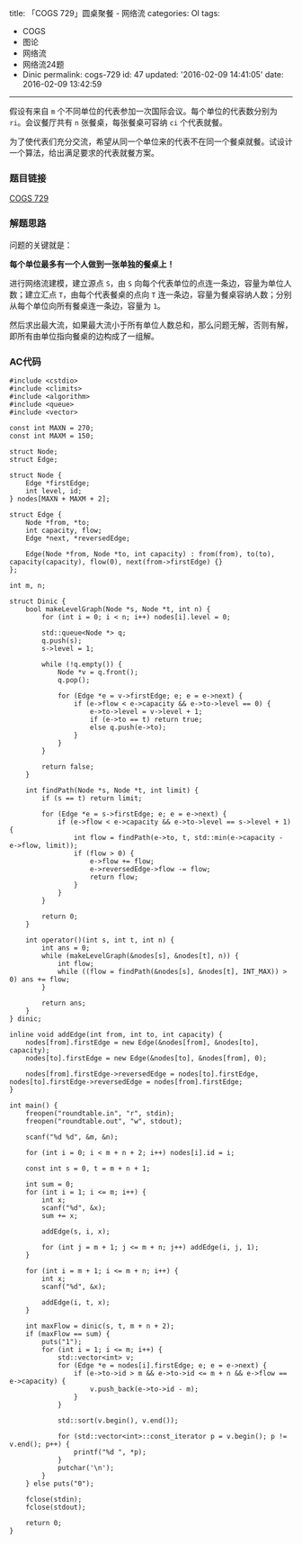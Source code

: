 title: 「COGS 729」圆桌聚餐 - 网络流
categories: OI
tags: 
  - COGS
  - 图论
  - 网络流
  - 网络流24题
  - Dinic
permalink: cogs-729
id: 47
updated: '2016-02-09 14:41:05'
date: 2016-02-09 13:42:59
---

假设有来自 `m` 个不同单位的代表参加一次国际会议。每个单位的代表数分别为 `ri`。会议餐厅共有 `n` 张餐桌，每张餐桌可容纳 `ci` 个代表就餐。

为了使代表们充分交流，希望从同一个单位来的代表不在同一个餐桌就餐。试设计一个算法，给出满足要求的代表就餐方案。

<!-- more -->

### 题目链接
[COGS 729](http://cogs.top/cogs/problem/problem.php?pid=729)

### 解题思路
问题的关键就是：

**每个单位最多有一个人做到一张单独的餐桌上！**

进行网络流建模，建立源点 `S`，由 `S` 向每个代表单位的点连一条边，容量为单位人数；建立汇点 `T`，由每个代表餐桌的点向 `T` 连一条边，容量为餐桌容纳人数；分别从每个单位向所有餐桌连一条边，容量为 `1`。

然后求出最大流，如果最大流小于所有单位人数总和，那么问题无解，否则有解，即所有由单位指向餐桌的边构成了一组解。

### AC代码
<!-- c++ -->
```
#include <cstdio>
#include <climits>
#include <algorithm>
#include <queue>
#include <vector>

const int MAXN = 270;
const int MAXM = 150;

struct Node;
struct Edge;

struct Node {
	Edge *firstEdge;
	int level, id;
} nodes[MAXN + MAXM + 2];

struct Edge {
	Node *from, *to;
	int capacity, flow;
	Edge *next, *reversedEdge;

	Edge(Node *from, Node *to, int capacity) : from(from), to(to), capacity(capacity), flow(0), next(from->firstEdge) {}
};

int m, n;

struct Dinic {
	bool makeLevelGraph(Node *s, Node *t, int n) {
		for (int i = 0; i < n; i++) nodes[i].level = 0;

		std::queue<Node *> q;
		q.push(s);
		s->level = 1;

		while (!q.empty()) {
			Node *v = q.front();
			q.pop();

			for (Edge *e = v->firstEdge; e; e = e->next) {
				if (e->flow < e->capacity && e->to->level == 0) {
					e->to->level = v->level + 1;
					if (e->to == t) return true;
					else q.push(e->to);
				}
			}
		}

		return false;
	}

	int findPath(Node *s, Node *t, int limit) {
		if (s == t) return limit;

		for (Edge *e = s->firstEdge; e; e = e->next) {
			if (e->flow < e->capacity && e->to->level == s->level + 1) {
				int flow = findPath(e->to, t, std::min(e->capacity - e->flow, limit));
				if (flow > 0) {
					e->flow += flow;
					e->reversedEdge->flow -= flow;
					return flow;
				}
			}
		}

		return 0;
	}

	int operator()(int s, int t, int n) {
		int ans = 0;
		while (makeLevelGraph(&nodes[s], &nodes[t], n)) {
			int flow;
			while ((flow = findPath(&nodes[s], &nodes[t], INT_MAX)) > 0) ans += flow;
		}

		return ans;
	}
} dinic;

inline void addEdge(int from, int to, int capacity) {
	nodes[from].firstEdge = new Edge(&nodes[from], &nodes[to], capacity);
	nodes[to].firstEdge = new Edge(&nodes[to], &nodes[from], 0);

	nodes[from].firstEdge->reversedEdge = nodes[to].firstEdge, nodes[to].firstEdge->reversedEdge = nodes[from].firstEdge;
}

int main() {
	freopen("roundtable.in", "r", stdin);
	freopen("roundtable.out", "w", stdout);

	scanf("%d %d", &m, &n);

	for (int i = 0; i < m + n + 2; i++) nodes[i].id = i;

	const int s = 0, t = m + n + 1;

	int sum = 0;
	for (int i = 1; i <= m; i++) {
		int x;
		scanf("%d", &x);
		sum += x;

		addEdge(s, i, x);

		for (int j = m + 1; j <= m + n; j++) addEdge(i, j, 1);
	}

	for (int i = m + 1; i <= m + n; i++) {
		int x;
		scanf("%d", &x);

		addEdge(i, t, x);
	}

	int maxFlow = dinic(s, t, m + n + 2);
	if (maxFlow == sum) {
		puts("1");
		for (int i = 1; i <= m; i++) {
			std::vector<int> v;
			for (Edge *e = nodes[i].firstEdge; e; e = e->next) {
				if (e->to->id > m && e->to->id <= m + n && e->flow == e->capacity) {
					v.push_back(e->to->id - m);
				}
			}

			std::sort(v.begin(), v.end());

			for (std::vector<int>::const_iterator p = v.begin(); p != v.end(); p++) {
				printf("%d ", *p);
			}
			putchar('\n');
		}
	} else puts("0");

	fclose(stdin);
	fclose(stdout);

	return 0;
}
```

